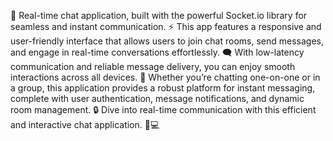 💬 Real-time chat application, built with the powerful Socket.io library for seamless and instant communication. ⚡ This app features a responsive and user-friendly interface that allows users to join chat rooms, send messages, and engage in real-time conversations effortlessly. 🗨️ With low-latency communication and reliable message delivery, you can enjoy smooth interactions across all devices. 📱 Whether you’re chatting one-on-one or in a group, this application provides a robust platform for instant messaging, complete with user authentication, message notifications, and dynamic room management. 🔒 Dive into real-time communication with this efficient and interactive chat application. 💬💻
